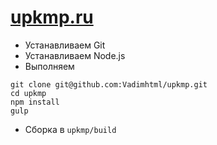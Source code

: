 # [upkmp.ru](http://upkmp.ru)
* Устанавливаем Git
* Устанавливаем Node.js
* Выполняем
```
git clone git@github.com:Vadimhtml/upkmp.git
cd upkmp
npm install
gulp
```
* Сборка в `upkmp/build`
